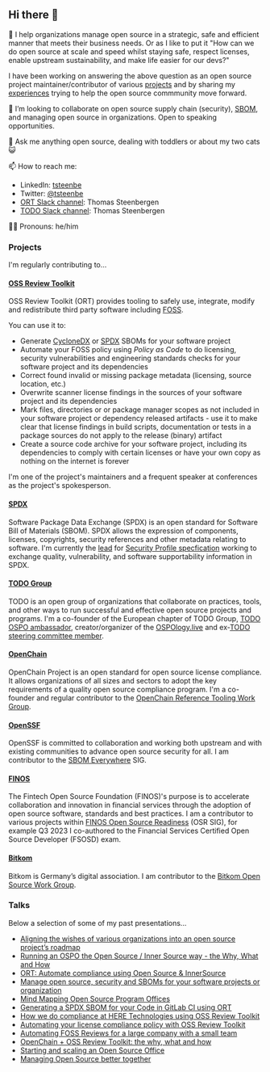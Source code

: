 ## Hi there 👋 

🏢 I help organizations manage open source in a strategic, safe and efficient manner that meets their business needs. Or as I like to put it "How can we do open source
at scale and speed whilst staying safe, respect licenses, enable upstream sustainability, and make life easier for our devs?"

I have been working on answering the above question as an open source project maintainer/contributor of various [projects](#projects) and by sharing my [experiences](#talks) trying to help the open source commmunity move forward.

🤝 I’m looking to collaborate on open source supply chain (security), [SBOM](https://www.cisa.gov/sbom), and managing open source in organizations. Open to speaking opportunities.

💬 Ask me anything open source, dealing with toddlers or about my two cats 😺

📫 How to reach me:
- LinkedIn: [tsteenbe](https://linkedin.com/in/tsteenbe)
- Twitter: [@tsteenbe](https://twitter.com/tsteenbe)
- [ORT Slack channel](https://join.slack.com/t/ort-talk/shared_invite/zt-1c7yi4sj6-mk7R1fAa6ZdW5MQ6DfAVRg): Thomas Steenbergen
- [TODO Slack channel](https://join.slack.com/t/thetodogroup/shared_invite/zt-169ok18cz-Pi6tpVHTeW9254d1FpkLew): Thomas Steenbergen

🏳️‍🌈 Pronouns: he/him

### Projects 

I'm regularly contributing to...

#### <a href="https://github.com/oss-review-toolkit/ort">OSS Review Toolkit</a>

OSS Review Toolkit (ORT) provides tooling to safely use, integrate, modify and redistribute third party software including [FOSS](https://en.wikipedia.org/wiki/Free_and_open-source_software). 

You can use it to:
- Generate [CycloneDX](https://cyclonedx.org) or [SPDX](https://spdx.dev) SBOMs for your software project
- Automate your FOSS policy using _Policy as Code_ to do licensing, security vulnerabilities and engineering standards checks for your software project and its dependencies
- Correct found invalid or missing package metadata (licensing, source location, etc.)
- Overwrite scanner license findings in the sources of your software project and its dependencies
- Mark files, directories or or package manager scopes as not included in your software project or dependency released artifacts - use it to make clear that license findings in build scripts, documentation or tests in a package sources do not apply to the release (binary) artifact
- Create a source code archive for your software project, including its dependencies to comply with certain licenses or have your own copy as nothing on the internet is forever

I'm one of the project's maintainers and a frequent speaker at conferences as the project's spokesperson.

#### <a href="https://github.com/spdx/spdx-spec">SPDX</a>

Software Package Data Exchange (SPDX) is an open standard for Software Bill of Materials (SBOM). SPDX allows the expression of components, licenses, copyrights, security references and other metadata relating to software. I'm currently the [lead](https://spdx.dev/engage/participate/technical-team/) for [Security Profile specfication](https://lists.spdx.org/g/spdx-defects) working to exchange quality, vulnerability, and software supportability information in SPDX.

#### <a href="https://github.com/todogroup/todogroup.org">TODO Group</a>

TODO is an open group of organizations that collaborate on practices, tools, and other ways to run successful and effective open source projects and programs. I'm a co-founder of the European chapter of TODO Group, [TODO OSPO ambassador](https://todogroup.org/community/ambassadors/), creator/organizer of the [OSPOlogy.live](https://github.com/todogroup/ospology/blob/main/ospology-live/framework.md) and ex-[TODO steering committee member](https://github.com/todogroup/governance#todo-steering-committee-tsc).

#### <a href="https://www.openchainproject.org/">OpenChain</a>

OpenChain Project is an open standard for open source license compliance. It allows organizations of all sizes and sectors to adopt the key requirements of a quality open source compliance program.  I'm a co-founder and regular contributor to the [OpenChain Reference Tooling Work Group](https://github.com/Open-Source-Compliance/Sharing-creates-value).

#### <a href="https://openssf.org/">OpenSSF</a>

OpenSSF is committed to collaboration and working both upstream and with existing communities to advance open source security for all. I am contributor to the [SBOM Everywhere](https://github.com/ossf/sbom-everywhere) SIG.

#### <a href="https://www.finos.org">FINOS</a>

The Fintech Open Source Foundation (FINOS)'s purpose is to accelerate collaboration and innovation in financial services through the adoption of open source software, standards and best practices.
I am a contributor to various projects within [FINOS Open Source Readiness](https://www.finos.org/open-source-readiness) (OSR SIG), for example Q3 2023 I co-authored to the Financial Services Certified Open Source Developer (FSOSD) exam.

#### <a href="https://www.bitkom.org/EN/">Bitkom</a>

Bitkom is Germany’s digital association. I am contributor to the [Bitkom Open Source Work Group](https://www.bitkom.org/opensource).

### Talks

Below a selection of some of my past presentations...

- [Aligning the wishes of various organizations into an open source project’s roadmap](https://drive.google.com/file/d/14Kecjl2iT5wCi2PkYk9lmI1VHLvzNKAf/view)
- [Running an OSPO the Open Source / Inner Source way - the Why, What and How](https://www.youtube.com/watch?v=n8hEJYabRv8)
- [ORT: Automate compliance using Open Source & InnerSource](https://program.foss-backstage.de/fossback23/talk/RZ8L37/)
- [Manage open source, security and SBOMs for your software projects or organization](https://www.youtube.com/watch?v=F6EEuEN5sag)
- [Mind Mapping Open Source Program Offices](https://osseu2022.sched.com/event/15z2z/mind-mapping-open-source-program-offices-ana-jimenez-santamaria-todo-group-thomas-steenbergen-epam)
- [Generating a SPDX SBOM for your Code in GitLab CI using ORT](https://static.sched.com/hosted_files/ocs2021/e2/Generating-a-SPDX-SBOM-for-your-code-in-GitLab-CI-using-ORT-Thomas-Steenbergen.pdf)
- [How we do compliance at HERE Technologies using OSS Review Toolkit](https://drive.google.com/file/d/1f8Z3DAaz7Jxcf39PWCeVNuv1HT6khELp/view)
- [Automating your license compliance policy with OSS Review Toolkit](https://archive.fosdem.org/2021/schedule/event/sca_automating_license_compliance_with_ort/)
- [Automating FOSS Reviews for a large company with a small team](https://static.sched.com/hosted_files/ocs2020/c2/automating-foss-reviews-for-a-large-company-with-a-small-team-thomas-steenbergen.pdf)
- [OpenChain + OSS Review Toolkit: the why, what and how](https://wiki.linuxfoundation.org/_media/openchain/191217_oss-review-toolkit-openchain-why-what-how_jp_caption_incl_.pdf)
- [Starting and scaling an Open Source Office](https://static.sched.com/hosted_files/osls19/f1/Starting%20and%20scaling%20an%20Open%20Source%20Office%20-%20v2.pdf)
- [Managing Open Source better together](https://events19.linuxfoundation.org/wp-content/uploads/2018/07/Managing-Open-Source-Better-Together.pdf)

